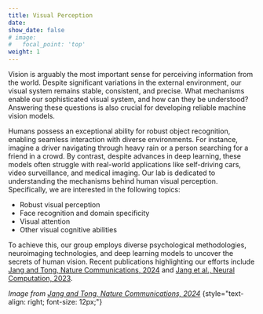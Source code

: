 ```yaml
---
title: Visual Perception
date: 
show_date: false
# image:
#   focal_point: 'top'
weight: 1
---
```


Vision is arguably the most important sense for perceiving information from the world. Despite significant variations in the external environment, our visual system remains stable, consistent, and precise. What mechanisms enable our sophisticated visual system, and how can they be understood? Answering these questions is also crucial for developing reliable machine vision models.

<!--more-->

Humans possess an exceptional ability for robust object recognition, enabling seamless interaction with diverse environments. For instance, imagine a driver navigating through heavy rain or a person searching for a friend in a crowd. By contrast, despite advances in deep learning, these models often struggle with real-world applications like self-driving cars, video surveillance, and medical imaging. Our lab is dedicated to understanding the mechanisms behind human visual perception. Specifically, we are interested in the following topics:

- Robust visual perception 
- Face recognition and domain specificity 
- Visual attention 
- Other visual cognitive abilities

To achieve this, our group employs diverse psychological methodologies, neuroimaging technologies, and deep learning models to uncover the secrets of human vision. Recent publications highlighting our efforts include [Jang and Tong, Nature Communications, 2024](https://www.nature.com/articles/s41467-024-45679-0) and [Jang et al., Neural Computation, 2023](https://doi.org/10.1162/neco_a_01621).

_Image from [Jang and Tong, Nature Communications, 2024](https://www.nature.com/articles/s41467-024-45679-0)_
{style="text-align: right; font-size: 12px;"}
